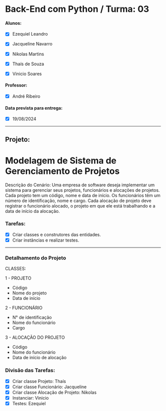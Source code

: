 # Back-End com Python / Turma: 03

#### Alunos:  

- [x] Ezequiel Leandro  
- [x] Jacqueline Navarro  
- [x] Nikolas Martins 
- [x] Thaís de Souza
- [x] Vinicio Soares  
        

#### Professor:  

- [x] André Ribeiro

#### Data prevista para entrega:  

- [x] 19/08/2024 

---

## Projeto:
# Modelagem de Sistema de Gerenciamento de Projetos

Descrição do Cenário:
Uma empresa de software deseja implementar um sistema para gerenciar seus projetos,
funcionários e alocações de projetos. Cada projeto tem um código, nome e data de início.
Os funcionários têm um número de identificação, nome e cargo. Cada alocação de projeto
deve registrar o funcionário alocado, o projeto em que ele está trabalhando e a data de
início da alocação.

### Tarefas:

- [x] Criar classes e construtores das entidades.
- [x] Criar instâncias e realizar testes.

---
### Detalhamento do Projeto

CLASSES:

1 - PROJETO
- Código
- Nome do projeto
- Data de início

2 - FUNCIONÁRIO
- N° de identificação
- Nome do funcionário
- Cargo

3 - ALOCAÇÃO DO PROJETO
- Código
- Nome do funcionário
- Data de início de alocação

### Divisão das Tarefas:

- [x] Criar classe Projeto: Thaís
- [x] Criar classe Funcionário: Jacqueline
- [x] Criar classe Alocação de Projeto: Nikolas
- [x] Instanciar: Vinicio
- [x] Testes: Ezequiel
